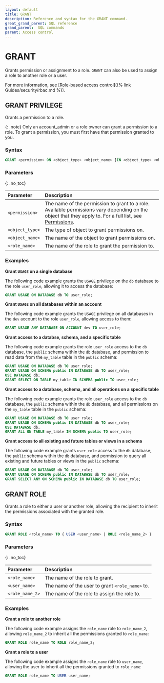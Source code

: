 ```yaml
---
layout: default
title: GRANT
description: Reference and syntax for the GRANT command.
great_grand_parent: SQL reference
grand_parent:  SQL commands
parent: Access control
---
```


# GRANT
Grants permission or assignment to a role. `GRANT` can also be used to assign a role to another role or a user. 

For more information, see [Role-based access control]({% link Guides/security/rbac.md %}).

## GRANT PRIVILEGE

Grants a permission to a role.

{: .note}
Only an account_admin or a role owner can grant a permission to a role. To grant a permission, you must first have that permission granted to you.

### Syntax

```sql
GRANT <permission> ON <object_type> <object_name> [IN <object_type> <object_name>] TO <role_name>
```

### Parameters 
{: .no_toc} 

| Parameter  | Description |
| :--------- | :---------- |
| `<permission>` | The name of the permission to grant to a role. Available permissions vary depending on the object that they apply to. For a full list, see [Permissions](../../../Guides/security/rbac.md#permissions). |
| `<object_type>` | The type of object to grant permissions on. |
| `<object_name>` | The name of the object to grant permissions on. |
| `<role_name>` | The name of the role to grant the permission to. |

### Examples

**Grant `USAGE` on a single database**

The following code example grants the `USAGE` privilege on the `db` database to the role `user_role`, allowing it to access the database:

```sql
GRANT USAGE ON DATABASE db TO user_role;
```

**Grant `USAGE` on all databases within an account**

The following code example grants the `USAGE` privilege on all databases in the `dev` account to the role `user_role`, allowing access to them:

```sql
GRANT USAGE ANY DATABASE ON ACCOUNT dev TO user_role;
```

**Grant access to a databse, schema, and a specific table**

The following code example grants the role `user_role` access to the `db` database, the `public` schema within the `db` database, and permission to read data from the `my_table` table in the `public` schema:

```sql
GRANT USAGE ON DATABASE db TO user_role;
GRANT USAGE ON SCHEMA public IN DATABASE db TO user_role;
USE DATABASE db;
GRANT SELECT ON TABLE my_table IN SCHEMA public TO user_role;
```

**Grant access to a database, schema, and all operations on a specific table**

The following code example grants the role `user_role` access to the `db` database, the `public` schema within the `db` database, and all permissions on the `my_table` table in the `public` schema:

```sql
GRANT USAGE ON DATABASE db TO user_role;
GRANT USAGE ON SCHEMA public IN DATABASE db TO user_role;
USE DATABASE db;
GRANT ALL ON TABLE my_table IN SCHEMA public TO user_role;
```

**Grant access to all existing and future tables or views in a schema**

The following code example grants `user_role` access to the `db` database, the `public` schema within the `db` database, and permission to query all existing and future tables or views in the `public` schema:

```sql
GRANT USAGE ON DATABASE db TO user_role;
GRANT USAGE ON SCHEMA public IN DATABASE db TO user_role;
GRANT SELECT ANY ON SCHEMA public IN DATABASE db TO user_role;
```

## GRANT ROLE

Grants a role to either a user or another role, allowing the recipient to inherit the permissions associated with the granted role.

### Syntax

```sql
GRANT ROLE <role_name> TO { USER <user_name> | ROLE <role_name_2> }
```

### Parameters 
{: .no_toc} 

| Parameter  | Description |
| :--------- | :---------- |
| `<role_name>` | The name of the role to grant. |
| `<user_name>` | The name of the user to grant `<role_name>` to. |
| `<role_name_2>` | The name of the role to assign the role to. |

### Examples

**Grant a role to another role**

The following code example assigns the `role_name` role to `role_name_2`, allowing `role_name_2` to inherit all the permissions granted to `role_name`:

```sql
GRANT ROLE role_name TO ROLE role_name_2;
```

**Grant a role to a user**

The following code example assigns the `role_name` role to `user_name`, allowing the user to inherit all the permissions granted to `role_name`:

```sql
GRANT ROLE role_name TO USER user_name;
```